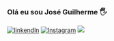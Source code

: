 ### Olá eu sou José Guilherme 🖐️

[![linkendln](https://img.shields.io/badge/LinkedIn-0077B5?style=for-the-badge&logo=linkedin&logoColor=white)](https://www.linkedin.com/in/jos%C3%A9-guilherme-4a0b6b224/?originalSubdomain=br)
[![Instagram](https://img.shields.io/badge/Instagram-E4405F?style=for-the-badge&logo=instagram&logoColor=white)](https://www.instagram.com/invites/contact/?i=eot0ilzvc59h&utm_content=r2glrs)
[![](https://img.shields.io/badge/WhatsApp-25D366?style=for-the-badge&logo=whatsapp&logoColor=white)](https://api.whatsapp.com/send?phone=5561995747342&text=Ol%C3%A1,%20acessei%20seu%20Link%20Personalizado%20What%27s%20Link)
